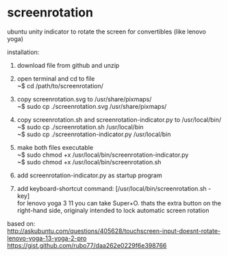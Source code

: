 # screenrotation
ubuntu unity indicator to rotate the screen for convertibles (like lenovo yoga)

installation:

1. download file from github and unzip

2. open terminal and cd to file                                                                      
~$ cd /path/to/screenrotation/

3. copy screenrotation.svg to /usr/share/pixmaps/                                                              
~$ sudo cp ./screenrotation.svg /usr/share/pixmaps/

4. copy screenrotation.sh and screenrotation-indicator.py to /usr/local/bin/                                       
~$ sudo cp ./screenrotation.sh /usr/local/bin                                                                    
~$ sudo cp ./screenrotation-indicator.py /usr/local/bin

5. make both files executable                                                                                     
~$ sudo chmod +x /usr/local/bin/screenrotation-indicator.py                                              
~$ sudo chmod +x /usr/local/bin/screenrotation.sh

6. add screenrotation-indicator.py as startup program                                                          

7. add keyboard-shortcut  command: [/usr/local/bin/screenrotation.sh -key]                                   
   for lenovo yoga 3 11 you can take Super+O. thats the extra button on the right-hand side, originaly intended 
   to lock automatic screen rotation 


based on:                                                                                                          
http://askubuntu.com/questions/405628/touchscreen-input-doesnt-rotate-lenovo-yoga-13-yoga-2-pro
https://gist.github.com/rubo77/daa262e0229f6e398766
